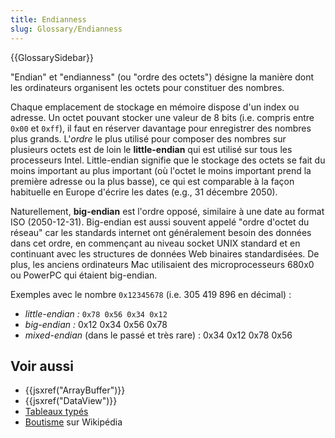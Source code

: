 ```yaml
---
title: Endianness
slug: Glossary/Endianness
---
```


{{GlossarySidebar}}

"Endian" et "endianness" (ou "ordre des octets") désigne la manière dont les ordinateurs organisent les octets pour constituer des nombres.

Chaque emplacement de stockage en mémoire dispose d'un index ou adresse. Un octet pouvant stocker une valeur de 8 bits (i.e. compris entre `0x00` et `0xff`), il faut en réserver davantage pour enregistrer des nombres plus grands. L'_ordre_ le plus utilisé pour composer des nombres sur plusieurs octets est de loin le **little-endian** qui est utilisé sur tous les processeurs Intel. Little-endian signifie que le stockage des octets se fait du moins important au plus important (où l'octet le moins important prend la première adresse ou la plus basse), ce qui est comparable à la façon habituelle en Europe d'écrire les dates (e.g., 31 décembre 2050).

Naturellement, **big-endian** est l'ordre opposé, similaire à une date au format ISO (2050-12-31). Big-endian est aussi souvent appelé "ordre d'octet du réseau" car les standards internet ont généralement besoin des données dans cet ordre, en commençant au niveau socket UNIX standard et en continuant avec les structures de données Web binaires standardisées. De plus, les anciens ordinateurs Mac utilisaient des microprocesseurs 680x0 ou PowerPC qui étaient big-endian.

Exemples avec le nombre `0x12345678` (i.e. 305 419 896 en décimal) :

- _little-endian :_ `0x78 0x56 0x34 0x12`
- _big-endian :_ 0x12 0x34 0x56 0x78
- _mixed-endian_ (dans le passé et très rare) : 0x34 0x12 0x78 0x56

## Voir aussi

- {{jsxref("ArrayBuffer")}}
- {{jsxref("DataView")}}
- [Tableaux typés](/fr/docs/Web/JavaScript/Guide/Typed_arrays)
- [Boutisme](https://fr.wikipedia.org/wiki/Boutisme) sur Wikipédia
